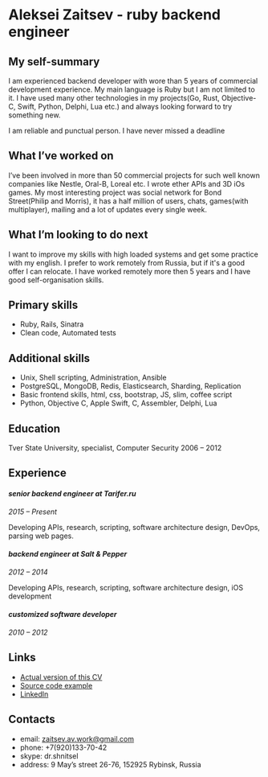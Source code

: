 # Aleksei Zaitsev - ruby backend engineer

## My self-summary

I am experienced backend developer with wore than 5 years of commercial development experience. My main language is Ruby but I am not limited to it. I have used many other technologies in my projects(Go, Rust, Objective-C, Swift, Python, Delphi, Lua etc.) and always looking forward to try something new.

I am reliable and punctual person. I have never missed a deadline

## What I’ve worked on

I’ve been involved in more than 50 commercial projects for such well known companies like Nestle, Oral-B, Loreal etc. I wrote ether APIs and 3D iOs games. My most interesting project was social network for Bond Street(Philip and Morris), it has a half million of users, chats, games(with multiplayer), mailing and a lot of updates every single week.

## What I’m looking to do next

I want to improve my skills with high loaded systems and get some practice with my english. I prefer to work remotely from Russia, but if it's a good offer I can relocate. I have worked remotely more then 5 years and I have good self-organisation skills.

## Primary skills

* Ruby, Rails, Sinatra
* Clean code, Automated tests

## Additional skills

* Unix, Shell scripting, Administration, Ansible
* PostgreSQL, MongoDB, Redis, Elasticsearch, Sharding, Replication
* Basic frontend skills, html, css, bootstrap, JS, slim, coffee script
* Python, Objective C, Apple Swift, C, Assembler, Delphi, Lua

## Education

Tver State University,
specialist, Computer Security
2006 – 2012

## Experience

#### _senior backend engineer at Tarifer.ru_
_2015 – Present_

Developing APIs, research, scripting, software architecture design, DevOps, parsing web pages.

#### _backend engineer at Salt & Pepper_
_2012 – 2014_

Developing APIs, research, scripting, software architecture design, iOS development

#### _customized software developer_
_2010 – 2012_




## Links

* [Actual version of this CV](https://github.com/DrShnitzel/zaitsev_av_cv)
* [Source code example](https://github.com/DrShnitzel/api-beeline-inspector)
* [LinkedIn](https://ru.linkedin.com/in/aleksei-zaitsev-6188755b)




## Contacts
* email: zaitsev.av.work@gmail.com
* phone: +7(920)133-70-42
* skype: dr.shnitsel
* address: 9 May’s street 26-76, 152925 Rybinsk, Russia
